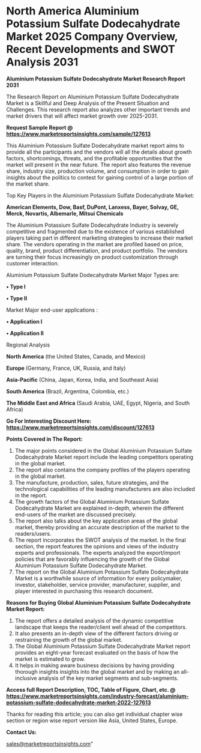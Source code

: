  # North America Aluminium Potassium Sulfate Dodecahydrate Market 2025 Company Overview, Recent Developments and SWOT Analysis 2031

<strong>Aluminium Potassium Sulfate Dodecahydrate Market Research Report 2031</strong>

The Research Report on Aluminium Potassium Sulfate Dodecahydrate Market is a Skillful and Deep Analysis of the Present Situation and Challenges. This research report also analyzes other important trends and market drivers that will affect market growth over 2025-2031.

<strong>Request Sample Report @ <a href=https://www.marketreportsinsights.com/sample/127613>https://www.marketreportsinsights.com/sample/127613</a></strong>

This Aluminium Potassium Sulfate Dodecahydrate market report aims to provide all the participants and the vendors will all the details about growth factors, shortcomings, threats, and the profitable opportunities that the market will present in the near future. The report also features the revenue share, industry size, production volume, and consumption in order to gain insights about the politics to contest for gaining control of a large portion of the market share.

Top Key Players in the Aluminium Potassium Sulfate Dodecahydrate Market:

<strong>American Elements, Dow, Basf, DuPont, Lanxess, Bayer, Solvay, GE, Merck, Novartis, Albemarle, Mitsui Chemicals</strong>

The Aluminium Potassium Sulfate Dodecahydrate Industry is severely competitive and fragmented due to the existence of various established players taking part in different marketing strategies to increase their market share. The vendors operating in the market are profiled based on price, quality, brand, product differentiation, and product portfolio. The vendors are turning their focus increasingly on product customization through customer interaction.

Aluminium Potassium Sulfate Dodecahydrate Market Major Types are:

<strong>• Type I

• Type II</strong>

Market Major end-user applications :

<strong>• Application I

• Application II</strong>

Regional Analysis

</u><strong><b>North America</b></strong> (the United States, Canada, and Mexico)

<strong><b>Europe </b></strong>(Germany, France, UK, Russia, and Italy)

<strong><b>Asia-Pacific</b></strong> (China, Japan, Korea, India, and Southeast Asia)

<strong><b>South America</b></strong> (Brazil, Argentina, Colombia, etc.)

<strong><b>The Middle East and Africa</b></strong> (Saudi Arabia, UAE, Egypt, Nigeria, and South Africa)

<strong>Go For Interesting Discount Here: <a href=https://www.marketreportsinsights.com/discount/127613>https://www.marketreportsinsights.com/discount/127613</a></strong>

<strong>Points Covered in The Report:</strong>
<ol>
  <li>The major points considered in the Global Aluminium Potassium Sulfate Dodecahydrate Market report include the leading competitors operating in the global market.</li>
  <li>The report also contains the company profiles of the players operating in the global market.</li>
  <li>The manufacture, production, sales, future strategies, and the technological capabilities of the leading manufacturers are also included in the report.</li>
  <li>The growth factors of the Global Aluminium Potassium Sulfate Dodecahydrate Market are explained in-depth, wherein the different end-users of the market are discussed precisely.</li>
  <li>The report also talks about the key application areas of the global market, thereby providing an accurate description of the market to the readers/users.</li>
  <li>The report incorporates the SWOT analysis of the market. In the final section, the report features the opinions and views of the industry experts and professionals. The experts analyzed the export/import policies that are favorably influencing the growth of the Global Aluminium Potassium Sulfate Dodecahydrate Market.</li>
  <li>The report on the Global Aluminium Potassium Sulfate Dodecahydrate Market is a worthwhile source of information for every policymaker, investor, stakeholder, service provider, manufacturer, supplier, and player interested in purchasing this research document.</li>
</ol>
<strong>Reasons for Buying Global Aluminium Potassium Sulfate Dodecahydrate Market Report:</strong>

<ol>
  <li>The report offers a detailed analysis of the dynamic competitive landscape that keeps the reader/client well ahead of the competitors.</li>
  <li>It also presents an in-depth view of the different factors driving or restraining the growth of the global market.</li>
  <li>The Global Aluminium Potassium Sulfate Dodecahydrate Market report provides an eight-year forecast evaluated on the basis of how the market is estimated to grow.</li>
  <li>It helps in making aware business decisions by having providing thorough insights insights into the global market and by making an all-inclusive analysis of the key market segments and sub-segments.</li>
</ol>
<strong>Access full Report Description, TOC, Table of Figure, Chart, etc. @ <a href=https://www.marketreportsinsights.com/industry-forecast/aluminium-potassium-sulfate-dodecahydrate-market-2022-127613>https://www.marketreportsinsights.com/industry-forecast/aluminium-potassium-sulfate-dodecahydrate-market-2022-127613</a></strong>


Thanks for reading this article; you can also get individual chapter wise section or region wise report version like Asia, United States, Europe.

<strong>Contact Us:</strong>

sales@marketreportsinsights.com"
